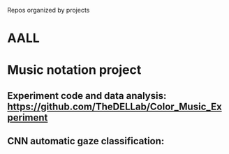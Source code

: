 Repos organized by projects

# AALL 

# Music notation project
## Experiment code and data analysis: https://github.com/TheDELLab/Color_Music_Experiment
## CNN automatic gaze classification: 

